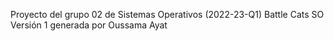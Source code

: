 Proyecto del grupo 02 de Sistemas Operativos (2022-23-Q1)
Battle Cats SO
Versión 1 generada por Oussama Ayat

